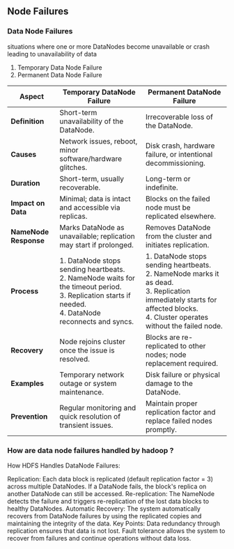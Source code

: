 ## Node Failures

### Data Node Failures
situations where one or more DataNodes become unavailable or crash leading to unavailability of data

1. Temporary Data Node Failure
2. Permanent Data Node Failure

| **Aspect**               | **Temporary DataNode Failure**                                    | **Permanent DataNode Failure**                                |
|--------------------------|-------------------------------------------------------------------|--------------------------------------------------------------|
| **Definition**           | Short-term unavailability of the DataNode.                      | Irrecoverable loss of the DataNode.                          |
| **Causes**               | Network issues, reboot, minor software/hardware glitches.       | Disk crash, hardware failure, or intentional decommissioning.|
| **Duration**             | Short-term, usually recoverable.                                | Long-term or indefinite.                                     |
| **Impact on Data**       | Minimal; data is intact and accessible via replicas.            | Blocks on the failed node must be replicated elsewhere.      |
| **NameNode Response**    | Marks DataNode as unavailable; replication may start if prolonged. | Removes DataNode from the cluster and initiates replication. |
| **Process**              | 1. DataNode stops sending heartbeats. <br> 2. NameNode waits for the timeout period. <br> 3. Replication starts if needed. <br> 4. DataNode reconnects and syncs. | 1. DataNode stops sending heartbeats. <br> 2. NameNode marks it as dead. <br> 3. Replication immediately starts for affected blocks. <br> 4. Cluster operates without the failed node. |
| **Recovery**             | Node rejoins cluster once the issue is resolved.                | Blocks are re-replicated to other nodes; node replacement required. |
| **Examples**             | Temporary network outage or system maintenance.                 | Disk failure or physical damage to the DataNode.             |
| **Prevention**           | Regular monitoring and quick resolution of transient issues.    | Maintain proper replication factor and replace failed nodes promptly. |


### How are data node failures handled by hadoop ?
How HDFS Handles DataNode Failures:

Replication: Each data block is replicated (default replication factor = 3) across multiple DataNodes. If a DataNode fails, the block's replica on another DataNode can still be accessed.
Re-replication: The NameNode detects the failure and triggers re-replication of the lost data blocks to healthy DataNodes.
Automatic Recovery: The system automatically recovers from DataNode failures by using the replicated copies and maintaining the integrity of the data.
Key Points:
Data redundancy through replication ensures that data is not lost.
Fault tolerance allows the system to recover from failures and continue operations without data loss.


